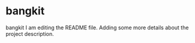 # bangkit
bangkit
I am editing the README file. Adding some more details about the project description.

